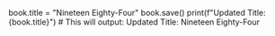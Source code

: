 book.title = "Nineteen Eighty-Four"
book.save()
print(f"Updated Title: {book.title}")  # This will output: Updated Title: Nineteen Eighty-Four
